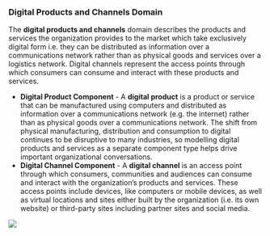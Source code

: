 ### Digital Products and Channels Domain
The **digital products and channels** domain describes the products and services the organization provides to the market which take exclusively digital form i.e. they can be distributed as information over a communications network rather than as physical goods and services over a logistics network. Digital channels represent the access points through which consumers can consume and interact with these products and services.

- **Digital Product Component** - A **digital product** is a product or service that can be manufactured using computers and distributed as information over a communications network (e.g. the internet) rather than as physical goods over a communications network. The shift from physical manufacturing, distribution and consumption to digital continues to be disruptive to many industries, so modelling digital products and services as a separate component type helps drive important organizational conversations.
- **Digital Channel Component** - A **digital channel** is an access point through which consumers, communities and audiences can consume and interact with the organization’s products and services. These access points include devices, like computers or mobile devices, as well as virtual locations and sites either built by the organization (i.e. its own website) or third-party sites including partner sites and social media.

![](Pasted%20image%2020231101132718.png)
